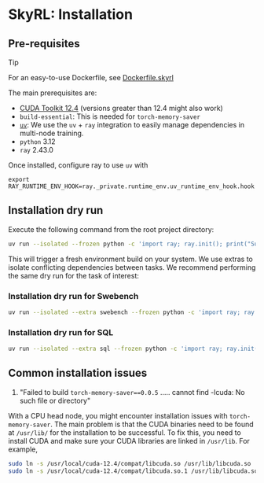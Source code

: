 # SkyRL: Installation

## Pre-requisites

> [!TIP]
> For an easy-to-use Dockerfile, see [Dockerfile.skyrl](./docker/Dockerfile.skyrl)


The main prerequisites are: 
- [CUDA Toolkit 12.4](https://developer.nvidia.com/cuda-12-4-0-download-archive) (versions greater than 12.4 might also work)
- `build-essential`: This is needed for `torch-memory-saver`
- [`uv`](https://docs.astral.sh/uv/getting-started/installation): We use the `uv` + `ray` integration to easily manage dependencies in multi-node training.
- `python` 3.12
- `ray` 2.43.0


Once installed, configure ray to use `uv` with 

```
export RAY_RUNTIME_ENV_HOOK=ray._private.runtime_env.uv_runtime_env_hook.hook
```


## Installation dry run

Execute the following command from the root project directory:

```bash
uv run --isolated --frozen python -c 'import ray; ray.init(); print("Success!")'
```

This will trigger a fresh environment build on your system. We use extras to isolate conflicting dependencies between tasks. We recommend performing the same dry run for the task of interest: 

### Installation dry run for Swebench

```bash
uv run --isolated --extra swebench --frozen python -c 'import ray; ray.init(); print("Success!")'
```

### Installation dry run for SQL


```bash
uv run --isolated --extra sql --frozen python -c 'import ray; ray.init(); print("Success!")'
```

## Common installation issues

1. "Failed to build `torch-memory-saver==0.0.5` .....  cannot find -lcuda: No such file or directory" 

With a CPU head node, you might encounter installation issues with `torch-memory-saver`. The main problem is that the CUDA binaries need to be found at `/usr/lib/` for the installation to be successful. To fix this, you need to install CUDA and make sure your CUDA libraries are linked in `/usr/lib`. For example, 

```bash
sudo ln -s /usr/local/cuda-12.4/compat/libcuda.so /usr/lib/libcuda.so
sudo ln -s /usr/local/cuda-12.4/compat/libcuda.so.1 /usr/lib/libcuda.so.1
```